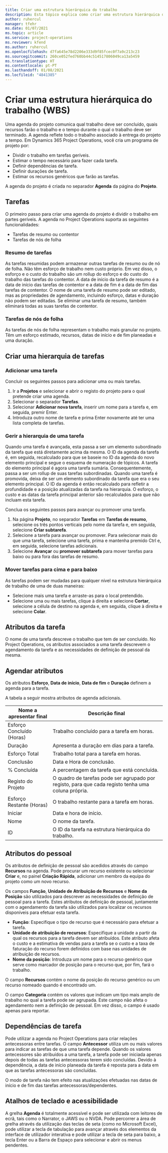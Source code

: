 ```yaml
---
title: Criar uma estrutura hierárquica do trabalho
description: Esta tópico explica como criar uma estrutura hierárquica do trabalho (WBS) incluindo os controlos básicos na nova interface de agendamento.
author: ruhercul
manager: tfehr
ms.date: 01/07/2021
ms.topic: article
ms.service: project-operations
ms.reviewer: kfend
ms.author: ruhercul
ms.openlocfilehash: d7fa645e78d2206e333d9f85fcec0f7a9c213c23
ms.sourcegitcommit: 260ce052fed760bb44c514517806049ca13a5459
ms.translationtype: HT
ms.contentlocale: pt-PT
ms.lasthandoff: 01/08/2021
ms.locfileid: "4841385"
---
```

# <a name="create-a-work-breakdown-structure-wbs"></a>Criar uma estrutura hierárquica do trabalho (WBS)

Uma agenda do projeto comunica qual trabalho deve ser concluído, quais recursos farão o trabalho e o tempo durante o qual o trabalho deve ser terminado. A agenda reflete todo o trabalho associado à entrega do projeto a tempo. Em Dynamics 365 Project Operations, você cria um programa de projeto por:

  - Dividir o trabalho em tarefas geríveis.
  - Estimar o tempo necessário para fazer cada tarefa.
  - Definir dependências de tarefa.
  - Definir durações de tarefa.
  - Estimar os recursos genéricos que farão as tarefas. 

A agenda do projeto é criada no separador **Agenda** da página do **Projeto**.

## <a name="tasks"></a>Tarefas

O primeiro passo para criar uma agenda do projeto é dividir o trabalho em partes geríveis. A agenda no Project Operations suporta as seguintes funcionalidades:

- Tarefas de resumo ou contentor
- Tarefas de nós de folha

### <a name="summary-tasks"></a>Resumo de tarefas

As tarefas resumidas podem armazenar outras tarefas de resumo ou de nó de folha. Não têm esforço de trabalho nem custo próprio. Em vez disso, o esforço e o custo do trabalho são um rollup do esforço e do custo do trabalho das tarefas do contentor. A data de início da tarefa de resumo é a data de início das tarefas de contentor e a data de fim é a data de fim das tarefas de contentor. O nome de uma tarefa de resumo pode ser editado, mas as propriedades de agendamento, incluindo esforço, datas e duração não podem ser editadas. Se eliminar uma tarefa de resumo, também eliminará todas as suas tarefas de contentor.

### <a name="leaf-node-tasks"></a>Tarefas de nós de folha

As tarefas de nós de folha representam o trabalho mais granular no projeto. Têm um esforço estimado, recursos, datas de início e de fim planeadas e uma duração.

## <a name="create-a-task-hierarchy"></a>Criar uma hierarquia de tarefas

### <a name="add-a-task"></a>Adicionar uma tarefa

Concluir os seguintes passos para adicionar uma ou mais tarefas.

1. Ir a **Projetos** e selecionar e abrir o registo do projeto para o qual pretende criar uma agenda. 
2. Selecionar o separador **Tarefas**. 
3. Selecionar **Adicionar nova tarefa**, inserir um nome para a tarefa e, em seguida, premir Enter.
2. Introduza outro nome de tarefa e prima Enter novamente até ter uma lista completa de tarefas.

### <a name="manage-hierarchy-of-a-task"></a>Gerir a hierarquia de uma tarefa

Quando uma tarefa é avançada, esta passa a ser um elemento subordinado da tarefa que está diretamente acima da mesma. O ID da agenda da tarefa é, em seguida, recalculado para que se baseie no ID da agenda do novo elemento principal e segue o esquema de numeração de tópicos. A tarefa do elemento principal é agora uma tarefa sumária. Consequentemente, passa a ser um rollup de suas tarefas subordinadas. Quando uma tarefa é promovida, deixa de ser um elemento subordinado da tarefa que era o seu elemento principal. O ID da agenda é então recalculado para refletir a profundidade e a posição atualizadas da tarefa na hierarquia. O esforço, o custo e as datas da tarefa principal anterior são recalculados para que não incluam esta tarefa.

Conclua os seguintes passos para avançar ou promover uma tarefa.

1. Na página **Projeto**, no separador **Tarefas** em **Tarefas de resumo**, selecione os três pontos verticais pelo nome da tarefa e, em seguida, selecione **Criar subtarefa**. 
2. Selecione a tarefa para avançar ou promover. Para selecionar mais do que uma tarefa, selecione uma tarefa, prima e mantenha premido Ctrl e, em seguida, selecione tarefas adicionais.
2. Selecione **Avançar** ou **promover subtarefa** para mover tarefas para baixo ou para fora das tarefas de resumo.

### <a name="move-tasks-up-and-down"></a>Mover tarefas para cima e para baixo

As tarefas podem ser mudadas para qualquer nível na estrutura hierárquica de trabalho de uma de duas maneiras:

- Selecione mais uma tarefa e arraste-as para o local pretendido.
- Selecione uma ou mais tarefas, clique à direita e selecione **Cortar**, selecione a célula de destino na agenda e, em seguida, clique à direita e selecione **Colar**.

## <a name="task-attributes"></a>Atributos da tarefa

O nome de uma tarefa descreve o trabalho que tem de ser concluído. No Project Operations, os atributos associados a uma tarefa descrevem o agendamento da tarefa e as necessidades de definição de pessoal da mesma.

## <a name="schedule-attributes"></a>Agendar atributos

Os atributos **Esforço**, **Data de início**, **Data de fim** e **Duração** definem a agenda para a tarefa.

A tabela a seguir mostra atributos de agenda adicionais.

| **Nome a apresentar final** | **Descrição final** |
| --- | --- |
| Esforço Concluído (Horas) | Trabalho concluído para a tarefa em horas. |
| Duração | Apresenta a duração em dias para a tarefa. |
| Esforço Total | Trabalho total para a tarefa em horas. |
| Conclusão | Data e Hora de conclusão. |
| % Concluída | A percentagem da tarefa que está concluída. |
| Registo do Projeto | O quadro de tarefas pode ser agrupado por registo, para que cada registo tenha uma coluna própria. |
| Esforço Restante (Horas) | O trabalho restante para a tarefa em horas. |
| Iniciar | Data e hora de início. |
| Nome | O nome da tarefa. |
| ID | O ID da tarefa na estrutura hierárquica do trabalho. |

## <a name="staffing-attributes"></a>Atributos do pessoal

Os atributos de definição de pessoal são acedidos através do campo **Recursos** na agenda. Pode procurar um recurso existente ou selecionar **Criar** e, no painel **Criação Rápida**, adicionar um membro da equipa do projeto como um novo recurso.

Os campos **Função**, **Unidade de Atribuição de Recursos** e **Nome da Posição** são utilizados para descrever as necessidades de definição de pessoal para a tarefa. Estes atributos de definição de pessoal, juntamente com o agendamento da tarefa são utilizados para localizar os recursos disponíveis para efetuar esta tarefa.

   - **Função**: Especifique o tipo de recurso que é necessário para efetuar a tarefa.
   - **Unidade de atribuição de recursos**: Especifique a unidade a partir da qual os recursos para a tarefa devem ser atribuídos. Este atributo afeta o custo e a estimativa de vendas para a tarefa se o custo e a taxa de faturação do recurso forem definidos com base nas unidades de atribuição de recursos.
   - **Nome da posição**: Introduza um nome para o recurso genérico que serve como marcador de posição para o recurso que, por fim, fará o trabalho.

O campo **Recursos** contém o nome da posição do recurso genérico ou um recurso nomeado quando é encontrado um.

O campo **Categoria** contém os valores que indicam um tipo mais amplo de trabalho no qual a tarefa pode ser agrupada. Este campo não afeta o agendamento nem a definição de pessoal. Em vez disso, o campo é usado apenas para reportar.

## <a name="task-dependencies"></a>Dependências de tarefa

Pode utilizar a agenda no Project Operations para criar relações antecessoras entre tarefas. O campo **Antecessor** utiliza um ou mais valores para indicar as tarefas de que uma tarefa depende. Quando os valores antecessores são atribuídos a uma tarefa, a tarefa pode ser iniciada apenas depois de todas as tarefas antecessoras terem sido concluídas. Devido à dependência, a data de início planeada da tarefa é reposta para a data em que as tarefas antecessoras são concluídas.

O modo de tarefa não tem efeito nas atualizações efetuadas nas datas de início e de fim das tarefas antecessoras/dependentes.

## <a name="accessibility-and-keyboard-shortcuts"></a>Atalhos de teclado e acessibilidade

A grelha **Agenda** é totalmente acessível e pode ser utilizada com leitores de ecrã, tais como o Narrator, o JAWS ou o NVDA. Pode percorrer a área de grelha através da utilização das teclas de seta (como no Microsoft Excel), pode utilizar a tecla de tabulação para avançar através dos elementos da interface de utilizador interativa e pode utilizar a tecla de seta para baixo, a tecla Enter ou a Barra de Espaço para selecionar e abrir os menus pendentes.
